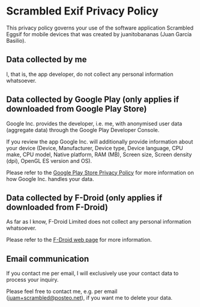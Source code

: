 # Scrambled Exif Privacy Policy

This privacy policy governs your use of the software application Scrambled Eggsif for mobile devices that was created by juanitobananas (Juan García Basilio).

## Data collected by me

I, that is, the app developer, do not collect any personal information whatsoever.

## Data collected by Google Play (only applies if downloaded from Google Play Store)

Google Inc. provides the developer, i.e. me, with anonymised user data (aggregate data) through the Google Play Developer Console.

If you review the app Google Inc. will additionally provide information about your device (Device, Manufacturer, Device type, Device language, CPU make, CPU model, Native platform, RAM (MB), Screen size, Screen density (dpi), OpenGL ES version and OS).

Please refer to the [Google Play Store Privacy Policy](https://play.google.com/about/privacy-security/) for more information on how Google Inc. handles your data.

## Data collected by F-Droid (only applies if downloaded from F-Droid)

As far as I know, F-Droid Limited does not collect any personal information whatsoever.

Please refer to the [F-Droid web page](https://f-droid.org/about/) for more information.

## Email communication

If you contact me per email, I will exclusively use your contact data to process your inquiry.

Please feel free to contact me, e.g. per email ([juam+scrambled@posteo.net](mailto:juam+scrambled@posteo.net)), if you want me to delete your data.
